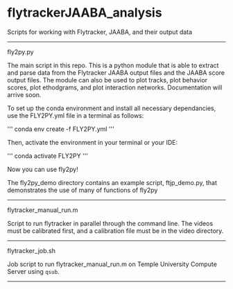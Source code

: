 # flytrackerJAABA_analysis
Scripts for working with Flytracker, JAABA, and their output data

_____________________________

fly2py.py 

The main script in this repo. This is a python module that is able to extract and parse data from the Flytracker JAABA output files and the JAABA score output files.
The module can also be used to plot tracks, plot behavior scores, plot ethodgrams, and plot interaction networks.
Documentation will arrive soon.

To set up the conda environment and install all necessary dependancies, use the FLY2PY.yml file in a terminal as follows:

'''
conda env create -f FLY2PY.yml
'''

Then, activate the environment in your terminal or your IDE:

'''
conda activate FLY2PY
'''

Now you can use fly2py!

The fly2py_demo directory contains an example script, ftjp_demo.py, that demonstrates the use of many of functions of fly2py

_____________________________

flytracker_manual_run.m 

Script to run flytracker in parallel through the command line. The videos must be calibrated first, and a calibration file must be in the video directory.


_____________________________

flytracker_job.sh 

Job script to run flytracker_manual_run.m on Temple University Compute Server using `qsub`.

_____________________________